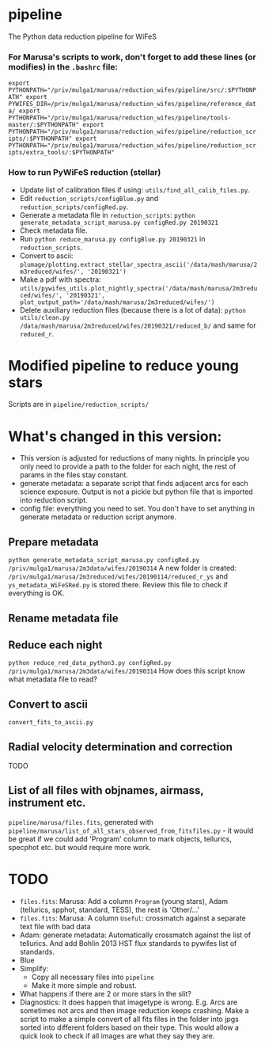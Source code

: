 # pipeline
The Python data reduction pipeline for WiFeS

### For Marusa's scripts to work, don't forget to add these lines (or modifies) in the `.bashrc` file:
`export PYTHONPATH="/priv/mulga1/marusa/reduction_wifes/pipeline/src/:$PYTHONPATH"
export PYWIFES_DIR=/priv/mulga1/marusa/reduction_wifes/pipeline/reference_data/
export PYTHONPATH="/priv/mulga1/marusa/reduction_wifes/pipeline/tools-master/:$PYTHONPATH"
export PYTHONPATH="/priv/mulga1/marusa/reduction_wifes/pipeline/reduction_scripts/:$PYTHONPATH"
export PYTHONPATH="/priv/mulga1/marusa/reduction_wifes/pipeline/reduction_scripts/extra_tools/:$PYTHONPATH"`

### How to run PyWiFeS reduction (stellar)
- Update list of calibration files if using: `utils/find_all_calib_files.py`.
- Edit `reduction_scripts/configBlue.py` and `reduction_scripts/configRed.py`.
- Generate a metadata file in `reduction_scripts`: `python generate_metadata_script_marusa.py configRed.py 20190321`
- Check metadata file.
- Run `python reduce_marusa.py configBlue.py 20190321` in `reduction_scripts`.
- Convert to ascii: `plumage/plotting.extract_stellar_spectra_ascii('/data/mash/marusa/2m3reduced/wifes/', '20190321')`
- Make a pdf with spectra: `utils/pywifes_utils.plot_nightly_spectra('/data/mash/marusa/2m3reduced/wifes/', '20190321', plot_output_path='/data/mash/marusa/2m3reduced/wifes/')`
- Delete auxiliary reduction files (because there is a lot of data): `python utils/clean.py /data/mash/marusa/2m3reduced/wifes/20190321/reduced_b/` and same for `reduced_r`.

# Modified pipeline to reduce young stars
Scripts are in `pipeline/reduction_scripts/`

# What's changed in this version:
- This version is adjusted for reductions of many nights. In principle you only need to provide a path to the folder for each night, the rest of params in the files stay constant.
- generate metadata: a separate script that finds adjacent arcs for each science exposure. Output is not a pickle but python file that is imported into reduction script.
- config file: everything you need to set. You don't have to set anything in generate metadata or reduction script anymore.
## Prepare metadata
`python generate_metadata_script_marusa.py configRed.py /priv/mulga1/marusa/2m3data/wifes/20190314`
A new folder is created:
`/priv/mulga1/marusa/2m3reduced/wifes/20190114/reduced_r_ys` and `ys_metadata_WiFeSRed.py` is stored there. Review this file to check if everything is OK.
## Rename metadata file
## Reduce each night
`python reduce_red_data_python3.py configRed.py /priv/mulga1/marusa/2m3data/wifes/20190314`
How does this script know what metadata file to read?
## Convert to ascii
`convert_fits_to_ascii.py`
## Radial velocity determination and correction
TODO
## List of all files with objnames, airmass, instrument etc.
`pipeline/marusa/files.fits`, generated with `pipeline/marusa/list_of_all_stars_observed_from_fitsfiles.py` - it would be great if we could add 'Program' column to mark objects, tellurics, specphot etc. but would require more work.

# TODO
- `files.fits`: Marusa: Add a column `Program` (young stars), Adam (tellurics, spphot, standard, TESS), the rest is 'Other/...'
- `files.fits`: Marusa: A column `Useful`: crossmatch against a separate text file with bad data
- Adam: generate metadata: Automatically crossmatch against the list of tellurics. And add Bohlin 2013 HST flux standards to pywifes list of standards.
- Blue
- Simplify:
  - Copy all necessary files into `pipeline`
  - Make it more simple and robust.
- What happens if there are 2 or more stars in the slit?
- Diagnostics: It does happen that imagetype is wrong. E.g. Arcs are sometimes not arcs and then image reduction keeps crashing. Make a script to make a simple convert of all fits files in the folder into jpgs sorted into different folders based on their type. This would allow a quick look to check if all images are what they say they are.
